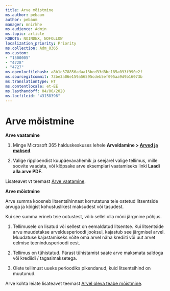 ```yaml
---
title: Arve mõistmine
ms.author: pebaum
author: pebaum
manager: mnirkhe
ms.audience: Admin
ms.topic: article
ROBOTS: NOINDEX, NOFOLLOW
localization_priority: Priority
ms.collection: Adm_O365
ms.custom:
- "1500005"
- "4728"
- "4727"
ms.openlocfilehash: a8b1c378856adaa13bcd33d8bc185a093f990e2f
ms.sourcegitcommit: 73be3a06e159a56595cdeb5ef095aa9d9b16073b
ms.translationtype: HT
ms.contentlocale: et-EE
ms.lasthandoff: 04/06/2020
ms.locfileid: "43158396"
---
```

# <a name="understand-your-bill"></a>Arve mõistmine

**Arve vaatamine**

1. Minge Microsoft 365 halduskeskuses lehele **Arveldamine > [Arved ja maksed](https://go.microsoft.com/fwlink/p/?linkid=848039)**.

2. Valige ripploendist kuupäevavahemik ja seejärel valige tellimus, mille soovite vaadata, või klõpsake arve eksemplari vaatamiseks linki **Laadi alla arve PDF**.

Lisateavet vt teemast [Arve vaatamine](https://docs.microsoft.com/office365/admin/subscriptions-and-billing/view-your-bill-or-invoice).

**Arve mõistmine**

Arve summa koosneb litsentsihinnast korrutatuna teie ostetud litsentside arvuga ja kõigist kohustuslikest maksudest või tasudest.

Kui see summa erineb teie ootustest, võib sellel olla mõni järgmine põhjus.

1. Tellimusele on lisatud või sellest on eemaldatud litsentse. Kui litsentside arvu muudetakse arveldusperioodi jooksul, kajastub see järgmisel arvel.  Muudatuse kajastamiseks võite oma arvel näha krediiti või uut arvet eelmise teenindusperioodi eest.

2. Tellimus on tühistatud.  Pärast tühistamist saate arve maksmata saldoga või krediidi / tagasimaksetega.

3. Olete tellimust uueks perioodiks pikendanud, kuid litsentsihind on muutunud.  

Arve kohta leiate lisateavet teemast [Arvel oleva teabe mõistmine](https://support.office.com/article/Understand-your-invoice-for-Office-365-for-business-0724b428-fb59-4962-8c37-6674166d7507).
